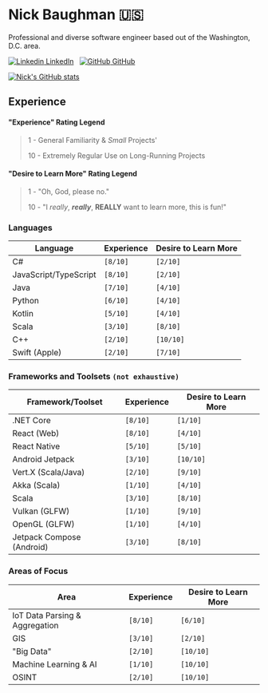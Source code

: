 # Nick Baughman 🇺🇸

Professional and diverse software engineer based out of the Washington, D.C. area.

[![Linkedin](https://i.stack.imgur.com/gVE0j.png) LinkedIn](https://www.linkedin.com/in/baughmann)
&nbsp;
[![GitHub](https://i.stack.imgur.com/tskMh.png) GitHub](https://github.com/baughmann)

[![Nick's GitHub stats](https://github-readme-stats.vercel.app/api?username=nbaughman)](https://github.com/nbaughman/github-readme-stats)


## Experience

#### "Experience" Rating Legend

> 1 - General Familiarity & _Small_ Projects'
>
> 10 - Extremely Regular Use on Long-Running Projects

#### "Desire to Learn More" Rating Legend

> 1 - "Oh, God, please no."
>
> 10 - "I _really_, **_really_**, **REALLY** want to learn more, this is fun!"

### Languages

| Language              | Experience | Desire to Learn More |
| --------------------- | ---------- | -------------------- |
| C#                    | `[8/10]`   | `[2/10]`             |
| JavaScript/TypeScript | `[8/10]`   | `[2/10]`             |
| Java                  | `[7/10]`   | `[4/10]`             |
| Python                | `[6/10]`   | `[4/10]`             |
| Kotlin                | `[5/10]`   | `[4/10]`             |
| Scala                 | `[3/10]`   | `[8/10]`             |
| C++                   | `[2/10]`   | `[10/10]`            |
| Swift (Apple)         | `[2/10]`   | `[7/10]`             |

### Frameworks and Toolsets `(not exhaustive)`

| Framework/Toolset         | Experience | Desire to Learn More |
| ------------------------- | ---------- | -------------------- |
| .NET Core                 | `[8/10]`   | `[1/10]`             |
| React (Web)               | `[8/10]`   | `[4/10]`             |
| React Native              | `[5/10]`   | `[5/10]`             |
| Android Jetpack           | `[3/10]`   | `[10/10]`            |
| Vert.X (Scala/Java)       | `[2/10]`   | `[9/10]`             |
| Akka (Scala)              | `[1/10]`   | `[4/10]`             |
| Scala                     | `[3/10]`   | `[8/10]`             |
| Vulkan (GLFW)             | `[1/10]`   | `[9/10]`             |
| OpenGL (GLFW)             | `[1/10]`   | `[4/10]`             |
| Jetpack Compose (Android) | `[3/10]`   | `[8/10]`             |

### Areas of Focus

| Area                           | Experience | Desire to Learn More |
| ------------------------------ | ---------- | -------------------- |
| IoT Data Parsing & Aggregation | `[8/10]`   | `[6/10]`             |
| GIS                            | `[3/10]`   | `[2/10]`             |
| "Big Data"                     | `[2/10]`   | `[10/10]`            |
| Machine Learning & AI          | `[1/10]`   | `[10/10]`            |
| OSINT                          | `[2/10]`   | `[10/10]`            |
